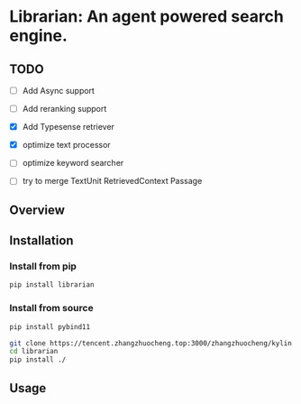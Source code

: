 # Librarian: An agent powered search engine.



## TODO
- [ ] Add Async support
- [ ] Add reranking support
- [x] Add Typesense retriever
- [x] optimize text processor
- [ ] optimize keyword searcher
- [ ] try to merge TextUnit RetrievedContext Passage




## Overview


## Installation

### Install from pip
```bash
pip install librarian
```


### Install from source
```bash
pip install pybind11

git clone https://tencent.zhangzhuocheng.top:3000/zhangzhuocheng/kylin
cd librarian
pip install ./
```

## Usage



